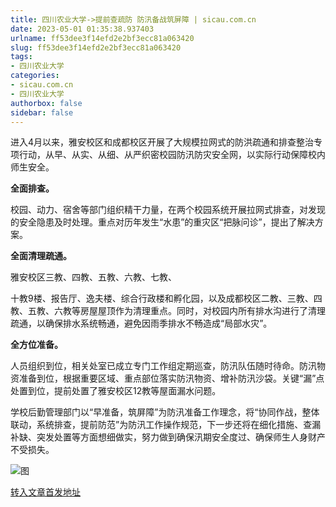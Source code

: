 ```yaml
---
title: 四川农业大学->提前查疏防 防汛备战筑屏障 | sicau.com.cn
date: 2023-05-01 01:35:38.937403
urlname: ff53dee3f14efd2e2bf3ecc81a063420
slug: ff53dee3f14efd2e2bf3ecc81a063420
tags: 
- 四川农业大学
categories:
- sicau.com.cn
- 四川农业大学
authorbox: false
sidebar: false
---
```

进入4月以来，雅安校区和成都校区开展了大规模拉网式的防洪疏通和排查整治专项行动，从早、从实、从细、从严织密校园防汛防灾安全网，以实际行动保障校内师生安全。

**全面排查。**

校园、动力、宿舍等部门组织精干力量，在两个校园系统开展拉网式排查，对发现的安全隐患及时处理。重点对历年发生“水患”的重灾区“把脉问诊”，提出了解决方案。

**全面清理疏通。**

雅安校区三教、四教、五教、六教、七教、
<!--more-->
十教9楼、报告厅、逸夫楼、综合行政楼和孵化园，以及成都校区二教、三教、四教、五教、六教等房屋屋顶作为清理重点。同时，对校园内所有排水沟进行了清理疏通，以确保排水系统畅通，避免因雨季排水不畅造成“局部水灾”。

**全方位准备。**

人员组织到位，相关处室已成立专门工作组定期巡查，防汛队伍随时待命。防汛物资准备到位，根据重要区域、重点部位落实防汛物资、增补防汛沙袋。关键“漏”点处置到位，提前处置了雅安校区12教等屋面漏水问题。

学校后勤管理部门以“早准备，筑屏障”为防汛准备工作理念，将“协同作战，整体联动，系统排查，提前防范”为防汛工作操作规范，下一步还将在细化措施、查漏补缺、突发处置等方面想细做实，努力做到确保汛期安全度过、确保师生人身财产不受损失。

![图](https://news.sicau.edu.cn/__local/D/5F/02/E78D71ADFACDD83B18EC1E5EDE2_12DA9EBA_3AAFC3.png)

[转入文章首发地址](https://news.sicau.edu.cn/info/1078/72052.htm)